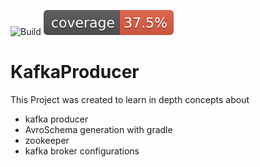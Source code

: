 ![Build](https://img.shields.io/github/workflow/status/Dhivakarkd/kafkaproducer/Build)
[![Coverage](https://github.com/Dhivakarkd/KafkaProducer/blob/master/.github/badges/jacoco.svg)](https://github.com/Dhivakarkd/kafkaproducer/actions/workflows/build.yml)
# KafkaProducer
This Project was created to learn in depth concepts about 
* kafka producer
* AvroSchema generation with gradle
* zookeeper
*  kafka broker configurations
